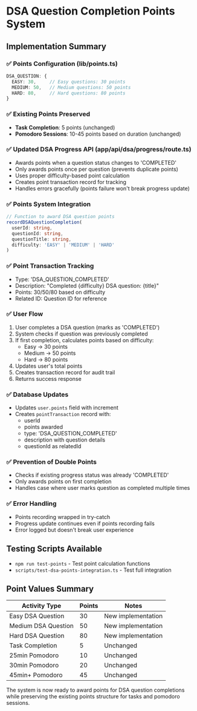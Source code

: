 # DSA Question Completion Points System

## Implementation Summary

### ✅ Points Configuration (lib/points.ts)
```typescript
DSA_QUESTION: {
  EASY: 30,     // Easy questions: 30 points
  MEDIUM: 50,   // Medium questions: 50 points  
  HARD: 80,     // Hard questions: 80 points
}
```

### ✅ Existing Points Preserved
- **Task Completion**: 5 points (unchanged)
- **Pomodoro Sessions**: 10-45 points based on duration (unchanged)

### ✅ Updated DSA Progress API (app/api/dsa/progress/route.ts)
- Awards points when a question status changes to 'COMPLETED'
- Only awards points once per question (prevents duplicate points)
- Uses proper difficulty-based point calculation
- Creates point transaction record for tracking
- Handles errors gracefully (points failure won't break progress update)

### ✅ Points System Integration
```typescript
// Function to award DSA question points
recordDSAQuestionCompletion(
  userId: string,
  questionId: string, 
  questionTitle: string,
  difficulty: 'EASY' | 'MEDIUM' | 'HARD'
)
```

### ✅ Point Transaction Tracking
- Type: 'DSA_QUESTION_COMPLETED'
- Description: "Completed {difficulty} DSA question: {title}"
- Points: 30/50/80 based on difficulty
- Related ID: Question ID for reference

### ✅ User Flow
1. User completes a DSA question (marks as 'COMPLETED')
2. System checks if question was previously completed
3. If first completion, calculates points based on difficulty:
   - Easy → 30 points
   - Medium → 50 points  
   - Hard → 80 points
4. Updates user's total points
5. Creates transaction record for audit trail
6. Returns success response

### ✅ Database Updates
- Updates `user.points` field with increment
- Creates `pointTransaction` record with:
  - userId
  - points awarded
  - type: 'DSA_QUESTION_COMPLETED'
  - description with question details
  - questionId as relatedId

### ✅ Prevention of Double Points
- Checks if existing progress status was already 'COMPLETED'
- Only awards points on first completion
- Handles case where user marks question as completed multiple times

### ✅ Error Handling
- Points recording wrapped in try-catch
- Progress update continues even if points recording fails
- Error logged but doesn't break user experience

## Testing Scripts Available
- `npm run test-points` - Test point calculation functions
- `scripts/test-dsa-points-integration.ts` - Test full integration

## Point Values Summary
| Activity Type | Points | Notes |
|---------------|--------|-------|
| Easy DSA Question | 30 | New implementation |
| Medium DSA Question | 50 | New implementation |
| Hard DSA Question | 80 | New implementation |
| Task Completion | 5 | Unchanged |
| 25min Pomodoro | 10 | Unchanged |
| 30min Pomodoro | 20 | Unchanged |
| 45min+ Pomodoro | 45 | Unchanged |

The system is now ready to award points for DSA question completions while preserving the existing points structure for tasks and pomodoro sessions.
